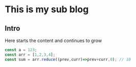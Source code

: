 # This is my sub blog

## Intro

Here starts the content and continues to grow

```ts
const a = 123;
const arr = [1,2,3,4];
const sum = arr.reduce((prev,curr)=>prev+curr,0); // 10

```